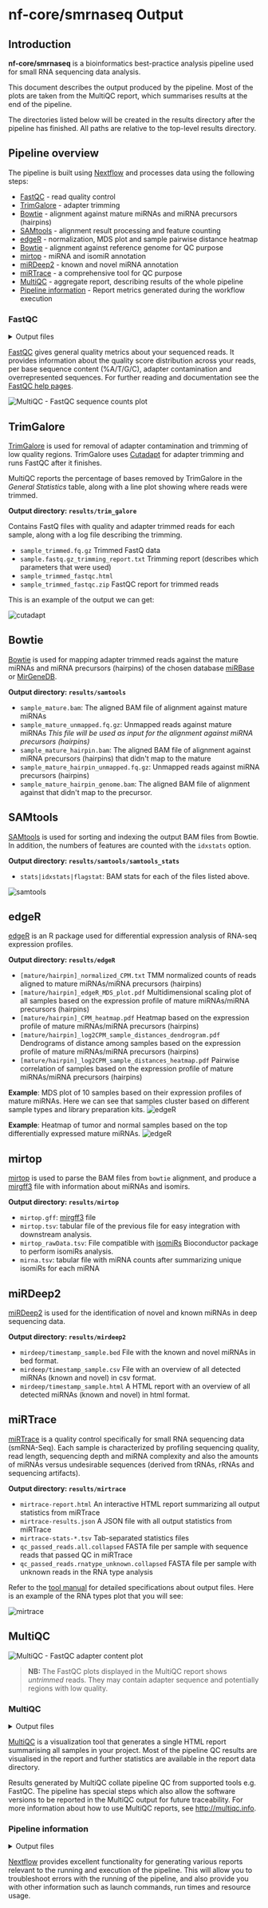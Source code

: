 # nf-core/smrnaseq Output

## Introduction

**nf-core/smrnaseq** is a bioinformatics best-practice analysis pipeline used for small RNA sequencing data analysis.

This document describes the output produced by the pipeline. Most of the plots are taken from the MultiQC report, which summarises results at the end of the pipeline.

The directories listed below will be created in the results directory after the pipeline has finished. All paths are relative to the top-level results directory.

## Pipeline overview

The pipeline is built using [Nextflow](https://www.nextflow.io/) and processes data using the following steps:

- [FastQC](#fastqc) - read quality control
- [TrimGalore](#trimgalore) - adapter trimming
- [Bowtie](#bowtie) - alignment against mature miRNAs and miRNA precursors (hairpins)
- [SAMtools](#samtools) - alignment result processing and feature counting
- [edgeR](#edger) - normalization, MDS plot and sample pairwise distance heatmap
- [Bowtie](#bowtie) - alignment against reference genome for QC purpose
- [mirtop](#mirtop) - miRNA and isomiR annotation
- [miRDeep2](#mirdeep2) - known and novel miRNA annotation
- [miRTrace](#mirtrace) - a comprehensive tool for QC purpose
- [MultiQC](#multiqc) - aggregate report, describing results of the whole pipeline
- [Pipeline information](#pipeline-information) - Report metrics generated during the workflow execution

### FastQC

<details markdown="1">
<summary>Output files</summary>

- `fastqc/`
  - `*_fastqc.html`: FastQC report containing quality metrics.
  - `*_fastqc.zip`: Zip archive containing the FastQC report, tab-delimited data file and plot images.

</details>

[FastQC](http://www.bioinformatics.babraham.ac.uk/projects/fastqc/) gives general quality metrics about your sequenced reads. It provides information about the quality score distribution across your reads, per base sequence content (%A/T/G/C), adapter contamination and overrepresented sequences. For further reading and documentation see the [FastQC help pages](http://www.bioinformatics.babraham.ac.uk/projects/fastqc/Help/).

![MultiQC - FastQC sequence counts plot](images/mqc_fastqc_counts.png)

## TrimGalore

[TrimGalore](http://www.bioinformatics.babraham.ac.uk/projects/trim_galore/) is used for removal of adapter contamination and trimming of low quality regions. TrimGalore uses [Cutadapt](https://github.com/marcelm/cutadapt) for adapter trimming and runs FastQC after it finishes.

MultiQC reports the percentage of bases removed by TrimGalore in the _General Statistics_ table, along with a line plot showing where reads were trimmed.

**Output directory: `results/trim_galore`**

Contains FastQ files with quality and adapter trimmed reads for each sample, along with a log file describing the trimming.

- `sample_trimmed.fq.gz` Trimmed FastQ data
- `sample.fastq.gz_trimming_report.txt` Trimming report (describes which parameters that were used)
- `sample_trimmed_fastqc.html`
- `sample_trimmed_fastqc.zip` FastQC report for trimmed reads

This is an example of the output we can get:

![cutadapt](images/cutadapt_plot.png)

## Bowtie

[Bowtie](http://bowtie-bio.sourceforge.net/index.shtml) is used for mapping adapter trimmed reads against the mature miRNAs and miRNA precursors (hairpins) of the chosen database [miRBase](http://www.mirbase.org/) or [MirGeneDB](https://mirgenedb.org/).

**Output directory: `results/samtools`**

- `sample_mature.bam`: The aligned BAM file of alignment against mature miRNAs
- `sample_mature_unmapped.fq.gz`: Unmapped reads against mature miRNAs _This file will be used as input for the alignment against miRNA precursors (hairpins)_
- `sample_mature_hairpin.bam`: The aligned BAM file of alignment against miRNA precursors (hairpins) that didn't map to the mature
- `sample_mature_hairpin_unmapped.fq.gz`: Unmapped reads against miRNA precursors (hairpins)
- `sample_mature_hairpin_genome.bam`: The aligned BAM file of alignment against that didn't map to the precursor.

## SAMtools

[SAMtools](http://samtools.sourceforge.net/) is used for sorting and indexing the output BAM files from Bowtie. In addition, the numbers of features are counted with the `idxstats` option.

**Output directory: `results/samtools/samtools_stats`**

- `stats|idxstats|flagstat`: BAM stats for each of the files listed above.

![samtools](images/samtools_alignment_plot.png)

## edgeR

[edgeR](https://bioconductor.org/packages/release/bioc/html/edgeR.html) is an R package used for differential expression analysis of RNA-seq expression profiles.

**Output directory: `results/edgeR`**

- `[mature/hairpin]_normalized_CPM.txt` TMM normalized counts of reads aligned to mature miRNAs/miRNA precursors (hairpins)
- `[mature/hairpin]_edgeR_MDS_plot.pdf` Multidimensional scaling plot of all samples based on the expression profile of mature miRNAs/miRNA precursors (hairpins)
- `[mature/hairpin]_CPM_heatmap.pdf` Heatmap based on the expression profile of mature miRNAs/miRNA precursors (hairpins)
- `[mature/hairpin]_log2CPM_sample_distances_dendrogram.pdf` Dendrograms of distance among samples based on the expression profile of mature miRNAs/miRNA precursors (hairpins)
- `[mature/hairpin]_log2CPM_sample_distances_heatmap.pdf` Pairwise correlation of samples based on the expression profile of mature miRNAs/miRNA precursors (hairpins)

**Example**: MDS plot of 10 samples based on their expression profiles of mature miRNAs. Here we can see that samples cluster based on different sample types and library preparation kits.
![edgeR](images/Example_MDS_plot.png)

**Example**: Heatmap of tumor and normal samples based on the top differentially expressed mature miRNAs.
![edgeR](images/Example_heatmap.png)

## mirtop

[mirtop](https://github.com/miRTop/mirtop) is used to parse the BAM files from `bowtie` alignment, and produce a [mirgff3](https://github.com/miRTop/mirGFF3) file with information about miRNAs and isomirs.

**Output directory: `results/mirtop`**

- `mirtop.gff`: [mirgff3](https://github.com/miRTop/mirGFF3) file
- `mirtop.tsv`: tabular file of the previous file for easy integration with downstream analysis.
- `mirtop_rawData.tsv`: File compatible with [isomiRs](http://lpantano.github.io/isomiRs/reference/IsomirDataSeqFromMirtop.html) Bioconductor package to perform isomiRs analysis.
- `mirna.tsv`: tabular file with miRNA counts after summarizing unique isomiRs for each miRNA

## miRDeep2

[miRDeep2](https://www.mdc-berlin.de/content/mirdeep2-documentation) is used for the identification of novel and known miRNAs in deep sequencing data.

**Output directory: `results/mirdeep2`**

- `mirdeep/timestamp_sample.bed` File with the known and novel miRNAs in bed format.
- `mirdeep/timestamp_sample.csv` File with an overview of all detected miRNAs (known and novel) in csv format.
- `mirdeep/timestamp_sample.html` A HTML report with an overview of all detected miRNAs (known and novel) in html format.

## miRTrace

[miRTrace](https://github.com/friedlanderlab/mirtrace) is a quality control specifically for small RNA sequencing data (smRNA-Seq). Each sample is characterized by profiling sequencing quality, read length, sequencing depth and miRNA complexity and also the amounts of miRNAs versus undesirable sequences (derived from tRNAs, rRNAs and sequencing artifacts).

**Output directory: `results/mirtrace`**

- `mirtrace-report.html` An interactive HTML report summarizing all output statistics from miRTrace
- `mirtrace-results.json` A JSON file with all output statistics from miRTrace
- `mirtrace-stats-*.tsv` Tab-separated statistics files
- `qc_passed_reads.all.collapsed` FASTA file per sample with sequence reads that passed QC in miRTrace
- `qc_passed_reads.rnatype_unknown.collapsed` FASTA file per sample with unknown reads in the RNA type analysis

Refer to the [tool manual](https://github.com/friedlanderlab/mirtrace/blob/master/release-bundle-includes/manual.pdf) for detailed specifications about output files. Here is an example of the RNA types plot that you will see:

![mirtrace](images/mirtrace_plot.png)

## MultiQC

![MultiQC - FastQC adapter content plot](images/mqc_fastqc_adapter.png)

> **NB:** The FastQC plots displayed in the MultiQC report shows _untrimmed_ reads. They may contain adapter sequence and potentially regions with low quality.

### MultiQC

<details markdown="1">
<summary>Output files</summary>

- `multiqc/`
  - `multiqc_report.html`: a standalone HTML file that can be viewed in your web browser.
  - `multiqc_data/`: directory containing parsed statistics from the different tools used in the pipeline.
  - `multiqc_plots/`: directory containing static images from the report in various formats.

</details>

[MultiQC](http://multiqc.info) is a visualization tool that generates a single HTML report summarising all samples in your project. Most of the pipeline QC results are visualised in the report and further statistics are available in the report data directory.

Results generated by MultiQC collate pipeline QC from supported tools e.g. FastQC. The pipeline has special steps which also allow the software versions to be reported in the MultiQC output for future traceability. For more information about how to use MultiQC reports, see <http://multiqc.info>.

### Pipeline information

<details markdown="1">
<summary>Output files</summary>

- `pipeline_info/`
  - Reports generated by Nextflow: `execution_report.html`, `execution_timeline.html`, `execution_trace.txt` and `pipeline_dag.dot`/`pipeline_dag.svg`.
  - Reports generated by the pipeline: `pipeline_report.html`, `pipeline_report.txt` and `software_versions.yml`. The `pipeline_report*` files will only be present if the `--email` / `--email_on_fail` parameter's are used when running the pipeline.
  - Reformatted samplesheet files used as input to the pipeline: `samplesheet.valid.csv`.

</details>

[Nextflow](https://www.nextflow.io/docs/latest/tracing.html) provides excellent functionality for generating various reports relevant to the running and execution of the pipeline. This will allow you to troubleshoot errors with the running of the pipeline, and also provide you with other information such as launch commands, run times and resource usage.
